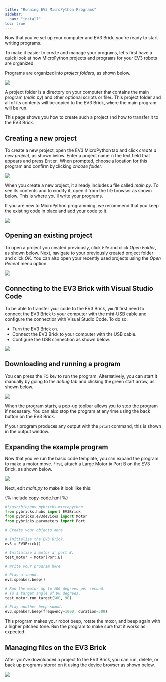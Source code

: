 ```yaml
---
title: "Running EV3 MicroPython Programs"
sidebar:
  nav: "install"
toc: true
---
```



Now that you've set up your computer and EV3 Brick, you're ready to start
writing programs.

To make it easier to create and manage your programs, let's first have a quick
look at how MicroPython projects and programs for your EV3 robots are
organized.

Programs are organized into *project folders*, as shown below.

![](/assets/images/projectstructure_label.png)

A project folder is a directory on your
computer that contains the main program (*main.py*) and other optional
scripts or files. This project folder and all of its contents will be copied
to the EV3 Brick, where the main program will be run.

This page shows you how to create such a project and how to transfer it to the
EV3 Brick.

## Creating a new project

To create a new project, open the EV3 MicroPython tab and
click *create a new project*, as shown below. Enter a
project name in the text field that appears and press <kbd>Enter</kbd>. When prompted,
choose a location for this program and confirm by clicking *choose folder*.

![](/assets/images/newproject_label.png)

When you create a new project, it already includes a file called *main.py*. To
see its contents and to modify it, open it from the file browser as shown
below. This is where you'll write your programs.

If you are new to MicroPython programming, we recommend that you keep the
existing code in place and add your code to it.

![](/assets/images/projectoverview_label.png)

## Opening an existing project

To open a project you created previously, click *File* and click
*Open Folder*, as shown below. Next, navigate to
your previously created project folder and click *OK*. You can also open your
recently used projects using the *Open Recent* menu option.

![](/assets/images/existingproject_label.png)


## Connecting to the EV3 Brick with Visual Studio Code

To be able to transfer your code to the EV3 Brick, you'll first need to
connect the EV3 Brick to your computer with the mini-USB cable and configure
the connection with Visual Studio Code. To do so:

- Turn the EV3 Brick on.
- Connect the EV3 Brick to your computer with the USB cable.
- Configure the USB connection as shown below.

![](/assets/images/connecting_label.png)

## Downloading and running a program

You can press the <kbd>F5</kbd> key to run the program. Alternatively, you can start it
manually by going to the *debug* tab and clicking the green start arrow, as
shown below.

![](/assets/images/running_label.png)

When the program starts, a pop-up toolbar allows you to stop the program if
necessary. You can also stop the program at any time using the back button on
the EV3 Brick.

If your program produces any output with the `print` command, this is shown
in the output window.


## Expanding the example program

Now that you've run the basic code template, you can expand the program to
make a motor move. First, attach a Large Motor to Port B on the EV3 Brick,
as shown below.

![](/assets/images/firstprogram_label.png)

Next, edit *main.py* to make it look like this:

{% include copy-code.html %}
```python
#!/usr/bin/env pybricks-micropython
from pybricks.hubs import EV3Brick
from pybricks.ev3devices import Motor
from pybricks.parameters import Port

# Create your objects here

# Initialize the EV3 Brick.
ev3 = EV3Brick()

# Initialize a motor at port B.
test_motor = Motor(Port.B)

# Write your program here

# Play a sound.
ev3.speaker.beep()

# Run the motor up to 500 degrees per second.
# To a target angle of 90 degrees.
test_motor.run_target(500, 90)

# Play another beep sound.
ev3.speaker.beep(frequency=1000, duration=500)
```


This program makes your robot beep, rotate the motor, and beep again with a
higher pitched tone. Run the program to make sure that it works as expected.

## Managing files on the EV3 Brick

After you've downloaded a project to the EV3 Brick, you can run, delete, or
back up programs stored on it using the device browser as shown below.

![](/assets/images/files_label.png)
